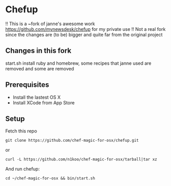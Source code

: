 Chefup
======

!! This is a ~fork of janne's awesome work https://github.com/mynewsdesk/chefup for my private use !!
Not a real fork since the changes are (to be) bigger and quite far from the original project
 
Changes in this fork
-------------
start.sh install ruby and homebrew, some recipes that janne used are removed and some are removed

Prerequisites
-------------
* Install the lastest OS X
* Install XCode from App Store

Setup
-----

Fetch this repo

    git clone https://github.com/chef-magic-for-osx/chefup.git

or

    curl -L https://github.com/n1koo/chef-magic-for-osx/tarball|tar xz

And run chefup:

    cd ~/chef-magic-for-osx && bin/start.sh
